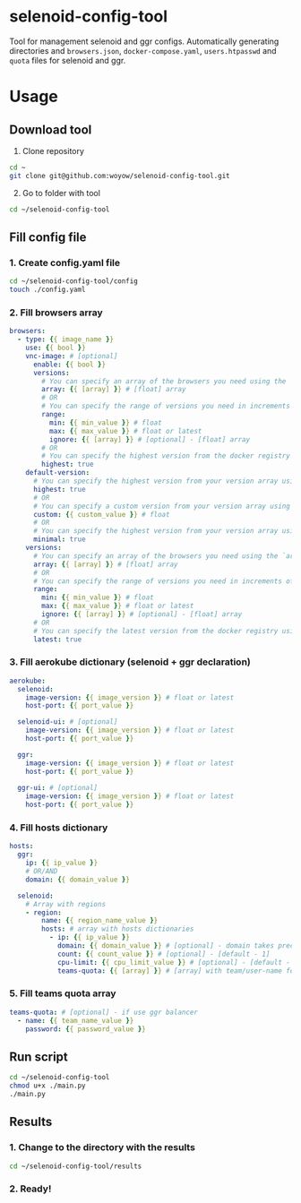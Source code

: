 # selenoid-config-tool
Tool for management selenoid and ggr configs. 
Automatically generating directories and `browsers.json`, `docker-compose.yaml`, `users.htpasswd` and `quota` files for selenoid and ggr.

# Usage
## Download tool
1. Clone repository
```bash
cd ~
git clone git@github.com:woyow/selenoid-config-tool.git
```
2. Go to folder with tool
```bash
cd ~/selenoid-config-tool
```

## Fill config file

### 1. Create config.yaml file
```bash
cd ~/selenoid-config-tool/config
touch ./config.yaml
```

### 2. Fill browsers array
```yaml
browsers:
  - type: {{ image_name }}
    use: {{ bool }}
    vnc-image: # [optional]
      enable: {{ bool }}
      versions:
        # You can specify an array of the browsers you need using the `array` key
        array: {{ [array] }} # [float] array
        # OR
        # You can specify the range of versions you need in increments of 1 using the `range` key
        range:
          min: {{ min_value }} # float
          max: {{ max_value }} # float or latest
          ignore: {{ [array] }} # [optional] - [float] array
        # OR
        # You can specify the highest version from the docker registry using the `highest` key
        highest: true
    default-version:
      # You can specify the highest version from your version array using the `highest` key
      highest: true
      # OR
      # You can specify a custom version from your version array using the `custom` key.
      custom: {{ custom_value }} # float
      # OR
      # You can specify the highest version from your version array using the `minimal` key
      minimal: true
    versions:
      # You can specify an array of the browsers you need using the `array` key
      array: {{ [array] }} # [float] array
      # OR
      # You can specify the range of versions you need in increments of 1 using the `range` key
      range:
        min: {{ min_value }} # float
        max: {{ max_value }} # float or latest
        ignore: {{ [array] }} # [optional] - [float] array
      # OR
      # You can specify the latest version from the docker registry using the `latest` key
      latest: true
```

### 3. Fill aerokube dictionary (selenoid + ggr declaration)
```yaml
aerokube:
  selenoid:
    image-version: {{ image_version }} # float or latest
    host-port: {{ port_value }}

  selenoid-ui: # [optional]
    image-version: {{ image_version }} # float or latest
    host-port: {{ port_value }}

  ggr:
    image-version: {{ image_version }} # float or latest
    host-port: {{ port_value }}
    
  ggr-ui: # [optional]
    image-version: {{ image_version }} # float or latest
    host-port: {{ port_value }}
```

### 4. Fill hosts dictionary
```yaml
hosts:
  ggr:
    ip: {{ ip_value }}
    # OR/AND
    domain: {{ domain_value }}

  selenoid:
    # Array with regions
    - region:
        name: {{ region_name_value }}
        hosts: # array with hosts dictionaries
          - ip: {{ ip_value }}
            domain: {{ domain_value }} # [optional] - domain takes precedence over ip
            count: {{ count_value }} # [optional] - [default - 1]
            cpu-limit: {{ cpu_limit_value }} # [optional] - [default - 1]
            teams-quota: {{ [array] }} # [array] with team/user-name for quota
```

### 5. Fill teams quota array
```yaml
teams-quota: # [optional] - if use ggr balancer
  - name: {{ team_name_value }}
    password: {{ password_value }}
```

## Run script
```bash
cd ~/selenoid-config-tool
chmod u+x ./main.py
./main.py
```

## Results
### 1. Change to the directory with the results
```bash
cd ~/selenoid-config-tool/results
```
### 2. Ready!
